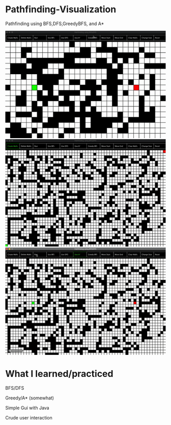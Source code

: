 # Pathfinding-Visualization
Pathfinding using BFS,DFS,GreedyBFS, and A*




![BFS](Gifs/BFS.gif)
![BFS2](Gifs/BFS2.gif)
![AStar](Gifs/AStar.gif)

# What I learned/practiced

BFS/DFS

Greedy/A* (somewhat)

Simple Gui with Java

Crude user interaction

